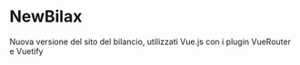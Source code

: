 # NewBilax
Nuova versione del sito del bilancio, utilizzati Vue.js con i plugin VueRouter e Vuetify
